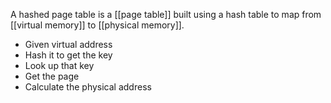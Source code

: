 A hashed page table is a [[page table]] built using a hash table to map from [[virtual memory]] to [[physical memory]].

- Given virtual address
- Hash it to get the key
- Look up that key
- Get the page
- Calculate the physical address